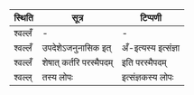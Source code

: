 | स्थिति | सूत्र | टिप्पणी |
| ----- | ------- | ------ |
| श्वल्लँ | - | - |
| श्वल्लँ | उपदेशेऽजनुनासिक इत् | अँ-इत्यस्य इत्संज्ञा |
| श्वल्लँ | शेषात् कर्तरि परस्मैपदम् | इति परस्मैपदम् |
| श्वल्ल् | तस्य लोपः | इत्संज्ञकस्य लोपः |

